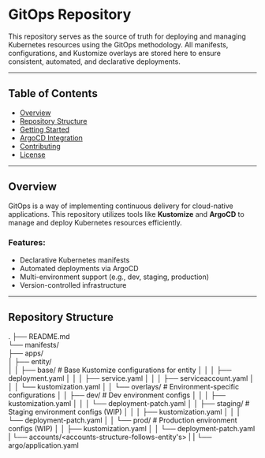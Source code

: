 # GitOps Repository

This repository serves as the source of truth for deploying and managing Kubernetes resources using the GitOps methodology. All manifests, configurations, and Kustomize overlays are stored here to ensure consistent, automated, and declarative deployments.

---

## Table of Contents

- [Overview](#overview)
- [Repository Structure](#repository-structure)
- [Getting Started](#getting-started)
- [ArgoCD Integration](#argocd-integration)
- [Contributing](#contributing)
- [License](#license)

---

## Overview

GitOps is a way of implementing continuous delivery for cloud-native applications. This repository utilizes tools like **Kustomize** and **ArgoCD** to manage and deploy Kubernetes resources efficiently.

### Features:
- Declarative Kubernetes manifests
- Automated deployments via ArgoCD
- Multi-environment support (e.g., dev, staging, production)
- Version-controlled infrastructure

---

## Repository Structure

.
├── README.md                     
└── manifests/                    
    ├── apps/                     
    │   ├── entity/               
    │   │   ├── base/             # Base Kustomize configurations for entity
    │   │   │   ├── deployment.yaml
    │   │   │   ├── service.yaml
    │   │   │   ├── serviceaccount.yaml
    │   │   │   └── kustomization.yaml
    │   │   └── overlays/         # Environment-specific configurations
    │   │       ├── dev/          # Dev environment configs
    │   │       │   ├── kustomization.yaml
    │   │       │   └── deployment-patch.yaml
    │   │       ├── staging/      # Staging environment configs (WIP)
    │   │       │   ├── kustomization.yaml
    │   │       │   └── deployment-patch.yaml
    │   │       └── prod/         # Production environment configs (WIP)
    │   │           ├── kustomization.yaml
    │   │           └── deployment-patch.yaml
    |   └── accounts/<accounts-structure-follows-entity's>
    |
    |
    └── argo/application.yaml     
                            






